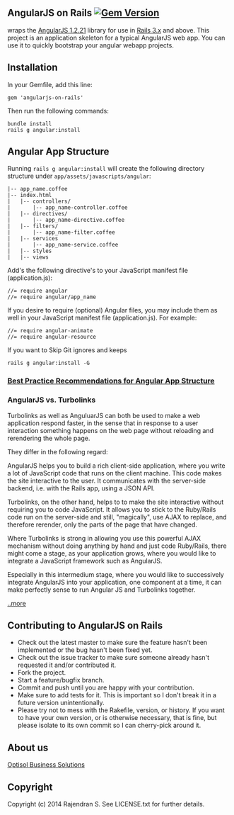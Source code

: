 ## AngularJS on Rails [![Gem Version](https://badge.fury.io/rb/angularjs-on-rails.svg)](http://badge.fury.io/rb/angularjs-on-rails)

 wraps the [AngularJS 1.2.21](http://angularjs.org) library for use in [Rails 3.x](http://rubyonrails.org/) and above. This project is an application skeleton for a typical AngularJS web app. You can use it to quickly bootstrap your angular webapp projects.

## Installation

In your Gemfile, add this line:

	gem 'angularjs-on-rails'

Then run the following commands:

	bundle install
	rails g angular:install

## Angular App Structure

Running `rails g angular:install` will create the following directory structure under `app/assets/javascripts/angular`:
  
    |-- app_name.coffee
    |-- index.html
    |	|-- controllers/
    |		|-- app_name-controller.coffee
    |	|-- directives/
    |		|-- app_name-directive.coffee
    |	|-- filters/
    |		|-- app_name-filter.coffee
    |	|-- services
    |		|-- app_name-service.coffee
    |	|-- styles
    |	|-- views
    

Add's the following directive's to your JavaScript manifest file (application.js):

	//= require angular
	//= require angular/app_name

If you desire to require (optional) Angular files, you may include them as well in your JavaScript manifest file (application.js). For example:

	//= require angular-animate
	//= require angular-resource


If you want to Skip Git ignores and keeps

	rails g angular:install -G

### [Best Practice Recommendations for Angular App Structure](http://goo.gl/8quKVj)


### AngularJS vs. Turbolinks

Turbolinks as well as AnguluarJS can both be used to make a web application respond faster, in the sense that in response to a user interaction something happens on the web page without reloading and rerendering the whole page.

They differ in the following regard:

AngularJS helps you to build a rich client-side application, where you write a lot of JavaScript code that runs on the client machine. This code makes the site interactive to the user. It communicates with the server-side backend, i.e. with the Rails app, using a JSON API.

Turbolinks, on the other hand, helps to to make the site interactive without requiring you to code JavaScript. It allows you to stick to the Ruby/Rails code run on the server-side and still, "magically", use AJAX to replace, and therefore rerender, only the parts of the page that have changed.

Where Turbolinks is strong in allowing you use this powerful AJAX mechanism without doing anything by hand and just code Ruby/Rails, there might come a stage, as your application grows, where you would like to integrate a JavaScript framework such as AngularJS.

Especially in this intermedium stage, where you would like to successively integrate AngularJS into your application, one component at a time, it can make perfectly sense to run Angular JS and Turbolinks together.

[..more](http://goo.gl/fIhezq)


## Contributing to AngularJS on Rails
 
* Check out the latest master to make sure the feature hasn't been implemented or the bug hasn't been fixed yet.
* Check out the issue tracker to make sure someone already hasn't requested it and/or contributed it.
* Fork the project.
* Start a feature/bugfix branch.
* Commit and push until you are happy with your contribution.
* Make sure to add tests for it. This is important so I don't break it in a future version unintentionally.
* Please try not to mess with the Rakefile, version, or history. If you want to have your own version, or is otherwise necessary, that is fine, but please isolate to its own commit so I can cherry-pick around it.


## About us
[Optisol Business Solutions](http://www.optisolbusiness.com)


## Copyright

Copyright (c) 2014 Rajendran S. See LICENSE.txt for
further details.

